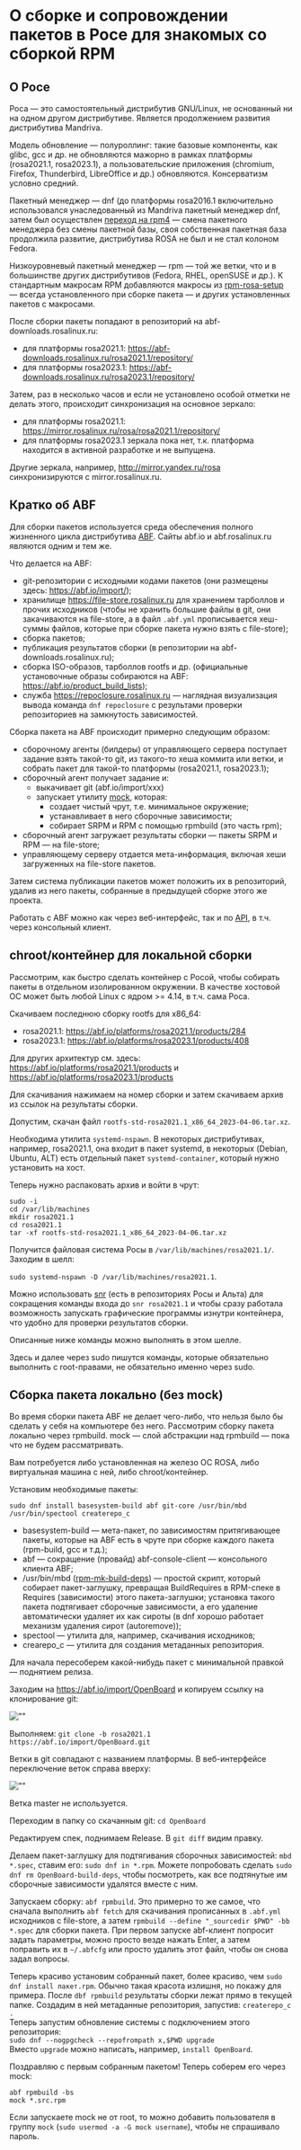 # О сборке и сопровождении пакетов в Росе для знакомых со сборкой RPM

## О Росе

Роса — это самостоятельный дистрибутив GNU/Linux, не основанный ни на одном другом дистрибутиве. Является продолжением развития дистрибутива Mandriva.

Модель обновление — полуроллинг: такие базовые компоненты, как glibc, gcc и др. не обновляются мажорно в рамках платформы (rosa2021.1, rosa2023.1), а пользовательские приложения (chromium, Firefox, Thunderbird, LibreOffice и др.) обновляются. Консерватизм условно средний.

Пакетный менеджер — dnf (до платформы rosa2016.1 включительно использовался унаследованный из Mandriva пакетный менеджер dnf, затем был осуществлен [переход на rpm4](https://nixtux.ru/1052) — смена пакетного менеджера без смены пакетной базы, своя собственная пакетная база продолжила развитие, дистрибутива ROSA не был и не стал колоном Fedora.

Низкоуровневый пакетный менеджер — rpm — той же ветки, что и в большинстве других дистрибутивов (Fedora, RHEL, openSUSE и др.). К стандартным макросам RPM добавляются макросы из [rpm-rosa-setup](https://abf.io/soft/rpm-rosa-setup) — всегда установленного при сборке пакета — и других установленных пакетов с макросами.

После сборки пакеты попадают в репозиторий на abf-downloads.rosalinux.ru:

* для платформы rosa2021.1: https://abf-downloads.rosalinux.ru/rosa2021.1/repository/
* для платформы rosa2023.1: https://abf-downloads.rosalinux.ru/rosa2023.1/repository/

Затем, раз в несколько часов и если не установлено особой отметки не делать этого, происходит синхронизация на основное зеркало:

* для платформы rosa2021.1: https://mirror.rosalinux.ru/rosa/rosa2021.1/repository/
* для платформы rosa2023.1 зеркала пока нет, т.к. платформа находится в активной разработке и не выпущена.

Другие зеркала, например, http://mirror.yandex.ru/rosa синхронизируются с mirror.rosalinux.ru.

## Кратко об ABF

Для сборки пакетов используется среда обеспечения полного жизненного цикла дистрибутива [ABF](https://abf.io). Сайты abf.io и abf.rosalinux.ru являются одним и тем же.

Что делается на ABF:

* git-репозитории с исходными кодами пакетов (они размещены здесь: https://abf.io/import/);
* хранилище https://file-store.rosalinux.ru для хранением тарболлов и прочих исходников (чтобы не хранить большие файлы в git, они закачиваются на file-store, а в файл `.abf.yml` прописывается хеш-суммы файлов, которые при сборке пакета нужно взять с file-store);
* сборка пакетов;
* публикация результатов сборки (в репозитории на abf-downloads.rosalinux.ru);
* сборка ISO-образов, тарболлов rootfs и др. (официальные установочные образы собираются на ABF: https://abf.io/product_build_lists);
* служба https://repoclosure.rosalinux.ru — наглядная визуализация вывода команда `dnf repoclosure` с результами проверки репозиториев на замкнутость зависимостей.

Сборка пакета на ABF происходит примерно следующим образом:

* сборочному агенты (билдеры) от управляющего сервера поступает задание взять такой-то git, из такого-то хеша коммита или ветки, и собрать пакет для такой-то платформы (rosa2021.1, rosa2023.1);
* сборочный агент получает задание и:
	* выкачивает git (abf.io/import/xxx)
	* запускает утилиту [mock](https://github.com/rpm-software-management/mock), которая:
		* создает чистый чрут, т.е. минимальное окружение;
		* устанавливает в него сборочные зависимости;
		* собирает SRPM и RPM с помощью rpmbuild (это часть rpm);
* сборочный агент загружает результаты сборки ­— пакеты SRPM и RPM — на file-store;
* управляющему серверу отдается мета-информация, включая хеши загруженных на file-store пакетов.

Затем система публикации пакетов может положить их в репозиторий, удалив из него пакеты, собранные в предыдущей сборке этого же проекта.

Работать с ABF можно как через веб-интерфейс, так и по [API](https://rosa-abf.github.io), в т.ч. через консольный клиент.

## chroot/контейнер для локальной сборки

Рассмотрим, как быстро сделать контейнер с Росой, чтобы собирать пакеты в отдельном изолированном окружении. В качестве хостовой ОС может быть любой Linux с ядром >= 4.14, в т.ч. сама Роса.

Скачиваем последнюю сборку rootfs для x86_64:

* rosa2021.1: https://abf.io/platforms/rosa2021.1/products/284
* rosa2023.1: https://abf.io/platforms/rosa2023.1/products/408

Для других архитектур см. здесь: https://abf.io/platforms/rosa2021.1/products и https://abf.io/platforms/rosa2023.1/products

Для скачивания нажимаем на номер сборки и затем скачиваем архив из ссылок на результаты сборки.

Допустим, скачан файл `rootfs-std-rosa2021.1_x86_64_2023-04-06.tar.xz`.

Необходима утилита `systemd-nspawn`. В некоторых дистрибутивах, например, rosa2021.1, она входит в пакет systemd, в некоторых (Debian, Ubuntu, ALT) есть отдельный пакет `systemd-container`, который нужно установить на хост.

Теперь нужно распаковать архив и войти в чрут:

```
sudo -i
cd /var/lib/machines
mkdir rosa2021.1
cd rosa2021.1
tar -xf rootfs-std-rosa2021.1_x86_64_2023-04-06.tar.xz
```

Получится файловая система Росы в `/var/lib/machines/rosa2021.1/`. Заходим в шелл:

`sudo systemd-nspawn -D /var/lib/machines/rosa2021.1`.

Можно использовать [snr](https://github.com/mikhailnov/snr) (есть в репозиториях Росы и Альта) для сокращения команды входа до `snr rosa2021.1` и чтобы сразу работала возможность запускать графические программы изнутри контейнера, что удобно для проверки результатов сборки.

Описанные ниже команды можно выполнять в этом шелле.

Здесь и далее через sudo пишутся команды, которые обязательно выполнить с root-правами, не обязательно именно через sudo.

## Сборка пакета локально (без mock)

Во время сборки пакета ABF не делает чего-либо, что нельзя было бы сделать у себя на компьютере без него. Рассмотрим сборку пакета локально через rpmbuild. mock — слой абстракции над rpmbuild — пока что не будем рассматривать.

Вам потребуется либо установленная на железо ОС ROSA, либо виртуальная машина с ней, либо chroot/контейнер.

Установим необходимые пакеты:

`sudo dnf install basesystem-build abf git-core /usr/bin/mbd /usr/bin/spectool createrepo_c`

* basesystem-build ­— мета-пакет, по зависимостям притягивающее пакеты, которые на ABF есть в чруте при сборке каждого пакета (rpm-build, gcc и т.д.);
* abf — сокращение (провайд) abf-console-client — консольного клиента ABF;
* /usr/bin/mbd ([rpm-mk-build-deps](https://abf.io/import/rpm-mk-build-deps)) — простой скрипт, который собирает пакет-заглушку, превращая BuildRequires в RPM-спеке в Requires (зависимости) этого пакета-заглушки; установка такого пакета подтягивает сборочные зависимости, а его удаление автоматически удаляет их как сироты (в dnf хорошо работает механизм удаления сирот (autoremove));
* spectool — утилита для, например, скачивания исходников;
* crearepo_c ­— утилита для создания метаданных репозитория.

Для начала пересоберем какой-нибудь пакет с минимальной правкой — поднятием релиза.

Заходим на https://abf.io/import/OpenBoard и копируем ссылку на клонирование git:

![""](img/2023-04-06_16-54.png "")

Выполняем: `git clone -b rosa2021.1 https://abf.io/import/OpenBoard.git`

Ветки в git совпадают с названием платформы. В веб-интерфейсе переключение веток справа вверху:

![""](img/2023-04-06_16-58_1.png "")

Ветка master не используется.

Переходим в папку со скачанным git: `cd OpenBoard`

Редактируем спек, поднимаем Release. В `git diff` видим правку.

Делаем пакет-заглушку для подтягивания сборочных зависимостей: `mbd *.spec`, ставим его: `sudo dnf in *.rpm`. Можете попробовать сделать `sudo dnf rm OpenBoard-build-deps`, чтобы посмотреть, как все подтянутые им сборочные зависимости удалятся вместе с ним.

Запускаем сборку: `abf rpmbuild`. Это примерно то же самое, что сначала выполнить `abf fetch` для скачивания прописанных в `.abf.yml` исходников с file-store, а затем `rpmbuild --define "_sourcedir $PWD" -bb *.spec` для сборки пакета. При первом запуске abf-клиент попросит задать параметры, можно просто везде нажать Enter, а затем поправить их в `~/.abfcfg` или просто удалить этот файл, чтобы он снова задал вопросы.

Теперь красиво установим собранный пакет, более красиво, чем `sudo dnf install пакет.rpm`. Обычно такая красота излишня, но покажу для примера. После `dbf rpmbuild` результаты сборки лежат прямо в текущей папке. Создадим в ней метаданные репозитория, запустив: `createrepo_c .`  
Теперь запустим обновление системы с подключением этого репозитория:  
`sudo dnf --nogpgcheck --repofrompath x,$PWD upgrade`  
Вместо `upgrade` можно написать, например, `install OpenBoard`.

Поздравляю с первым собранным пакетом! Теперь соберем его через mock:

```
abf rpmbuild -bs
mock *.src.rpm
```

Если запускаете mock не от root, то можно добавить пользователя в группу `mock` (`sudo usermod -a -G mock username`), чтобы не спрашивало пароль.
